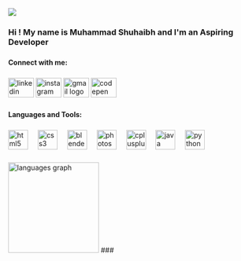 <div align="left">
  <img src="https://visitor-badge.laobi.icu/badge?page_id=shuhaibh.shuhaibh&left_color=gray&right_color=lightslategray"  />
</div>

###

<h3 align="left">Hi ! My name is Muhammad Shuhaibh and I'm an Aspiring Developer</h3>

###

<h4 align="left">Connect with me:</h4>

###

<div align="left">
  <a href="https://www.linkedin.com/in/muhammad-shuhaibh/" target="_blank" style="text-decoration:none;">
    <img src="https://raw.githubusercontent.com/maurodesouza/profile-readme-generator/master/src/assets/icons/social/linkedin/default.svg" width="52" height="40" alt="linkedin logo"  />
  </a>
  <a href="https://www.instagram.com/shuhaibh_" target="_blank" style="text-decoration:none;">
    <img src="https://raw.githubusercontent.com/maurodesouza/profile-readme-generator/master/src/assets/icons/social/instagram/default.svg" width="52" height="40" alt="instagram logo"  />
  </a>
  <a href="https://mail.google.com/mail/u/0/#inbox?compose=DmwnWrRlRQmCsPkrKwxrcPVScdRnVlltXbQfzQQZNNpvqXbcRzgwwNMxHHsHVxRDwCrmHlZggSsB" target="_blank" style="text-decoration:none;">
    <img src="https://raw.githubusercontent.com/maurodesouza/profile-readme-generator/master/src/assets/icons/social/gmail/default.svg" width="52" height="40" alt="gmail logo"  />
  </a>
  <a href="https://codepen.io/Shuhaibh" target="_blank" style="text-decoration:none;">
    <img src="https://raw.githubusercontent.com/maurodesouza/profile-readme-generator/master/src/assets/icons/social/codepen/default.svg" width="52" height="40" alt="codepen logo"  />
  </a>
</div>

###

<h4 align="left">Languages and Tools:</h4>

###

<div align="left">
  <img src="https://cdn.jsdelivr.net/gh/devicons/devicon/icons/html5/html5-original.svg" height="40" alt="html5 logo"  />
  <img width="12" />
  <img src="https://cdn.jsdelivr.net/gh/devicons/devicon/icons/css3/css3-original.svg" height="40" alt="css3 logo"  />
  <img width="12" />
  <img src="https://cdn.jsdelivr.net/gh/devicons/devicon/icons/blender/blender-original.svg" height="40" alt="blender logo"  />
  <img width="12" />
  <img src="https://cdn.jsdelivr.net/gh/devicons/devicon/icons/photoshop/photoshop-plain.svg" height="40" alt="photoshop logo"  />
  <img width="12" />
  <img src="https://cdn.jsdelivr.net/gh/devicons/devicon/icons/cplusplus/cplusplus-original.svg" height="40" alt="cplusplus logo"  />
  <img width="12" />
  <img src="https://cdn.jsdelivr.net/gh/devicons/devicon/icons/java/java-original.svg" height="40" alt="java logo"  />
  <img width="12" />
  <img src="https://cdn.jsdelivr.net/gh/devicons/devicon/icons/python/python-original.svg" height="40" alt="python logo"  />
</div>

###

<div align="left">
  <img src="https://github-readme-stats.vercel.app/api/top-langs?username=shuhaibh&locale=en&hide_title=false&layout=compact&card_width=320&langs_count=7&theme=apprentice&hide_border=true" height="184" alt="languages graph"  />
<!-- <img src="https://github-readme-stats.vercel.app/api?username=shuhaibh&hide_title=false&hide_rank=false&show_icons=false&include_all_commits=true&count_private=true&disable_animations=false&theme=apprentice&locale=en&hide_border=true" height="155" alt="stats graph"  />
  <img src="https://streak-stats.demolab.com?user=shuhaibh&locale=en&mode=daily&theme=apprentice&hide_border=true&border_radius=5" height="142" alt="streak graph"  />
</div>
-->
###

